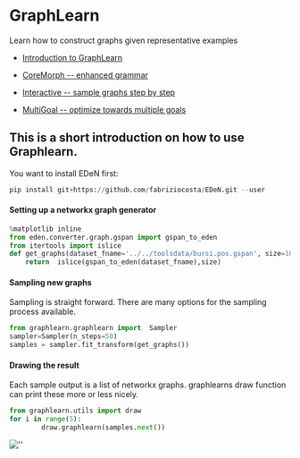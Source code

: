 # GraphLearn
Learn how to construct graphs given representative examples



* [Introduction to GraphLearn](https://github.com/smautner/GraphLearn_examples/blob/master/notebooks/Introduction.ipynb)

* [CoreMorph -- enhanced grammar](https://github.com/smautner/GraphLearn_examples/blob/master/notebooks/CoreMorph.ipynb)

* [Interactive -- sample graphs step by step](https://github.com/smautner/GraphLearn_examples/blob/master/notebooks/simple_toys/interactive_creation.ipynb)

* [MultiGoal -- optimize towards multiple goals](https://github.com/smautner/GraphLearn_examples/blob/master/notebooks/SamplerCombiner.ipynb)





## This is a short introduction on how to use Graphlearn.


You want to install EDeN first:

```python
pip install git+https://github.com/fabriziocosta/EDeN.git --user
```


#### Setting up a networkx graph generator

```python
%matplotlib inline
from eden.converter.graph.gspan import gspan_to_eden
from itertools import islice
def get_graphs(dataset_fname='../../toolsdata/bursi.pos.gspan', size=100):
    return  islice(gspan_to_eden(dataset_fname),size)
```

#### Sampling new graphs
Sampling is straight forward. 
There are many options for the sampling process available.

```python
from graphlearn.graphlearn import  Sampler
sampler=Sampler(n_steps=50)
samples = sampler.fit_transform(get_graphs())

```

#### Drawing the result
Each sample output is a list of networkx graphs.
graphlearns draw function can print these more or less nicely.
```python
from graphlearn.utils import draw
for i in range(5):
        draw.graphlearn(samples.next())
```

![''](https://raw.githubusercontent.com/smautner/GraphLearn/master/example.png)
